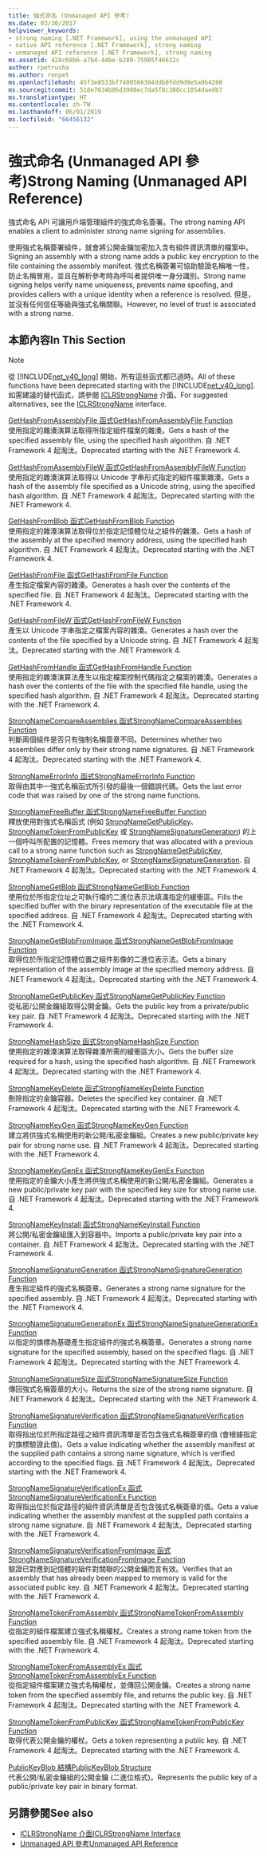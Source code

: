 ```yaml
---
title: 強式命名 (Unmanaged API 參考)
ms.date: 03/30/2017
helpviewer_keywords:
- strong naming [.NET Framework], using the unmanaged API
- native API reference [.NET Framework], strong naming
- unmanaged API reference [.NET Framework], strong naming
ms.assetid: 428c68b6-a7b4-44be-b280-75905f46612c
author: rpetrusha
ms.author: ronpet
ms.openlocfilehash: 45f3e8533bf7400566304ddb0fdd9d8e5a9b4280
ms.sourcegitcommit: 518e7634b86d3980ec7da5f8c308cc1054daedb7
ms.translationtype: HT
ms.contentlocale: zh-TW
ms.lasthandoff: 06/01/2019
ms.locfileid: "66456132"
---
```

# <a name="strong-naming-unmanaged-api-reference"></a><span data-ttu-id="f359a-102">強式命名 (Unmanaged API 參考)</span><span class="sxs-lookup"><span data-stu-id="f359a-102">Strong Naming (Unmanaged API Reference)</span></span>
<span data-ttu-id="f359a-103">強式命名 API 可讓用戶端管理組件的強式命名簽署。</span><span class="sxs-lookup"><span data-stu-id="f359a-103">The strong naming API enables a client to administer strong name signing for assemblies.</span></span>  
  
 <span data-ttu-id="f359a-104">使用強式名稱簽署組件，就會將公開金鑰加密加入含有組件資訊清單的檔案中。</span><span class="sxs-lookup"><span data-stu-id="f359a-104">Signing an assembly with a strong name adds a public key encryption to the file containing the assembly manifest.</span></span> <span data-ttu-id="f359a-105">強式名稱簽署可協助驗證名稱唯一性，防止名稱冒用，並且在解析參考時為呼叫者提供唯一身分識別。</span><span class="sxs-lookup"><span data-stu-id="f359a-105">Strong name signing helps verify name uniqueness, prevents name spoofing, and provides callers with a unique identity when a reference is resolved.</span></span> <span data-ttu-id="f359a-106">但是，並沒有任何信任等級與強式名稱關聯。</span><span class="sxs-lookup"><span data-stu-id="f359a-106">However, no level of trust is associated with a strong name.</span></span>  
  
## <a name="in-this-section"></a><span data-ttu-id="f359a-107">本節內容</span><span class="sxs-lookup"><span data-stu-id="f359a-107">In This Section</span></span>  
  
> [!NOTE]
>  <span data-ttu-id="f359a-108">從 [!INCLUDE[net_v40_long](../../../../includes/net-v40-long-md.md)] 開始，所有這些函式都已過時。</span><span class="sxs-lookup"><span data-stu-id="f359a-108">All of these functions have been deprecated starting with the [!INCLUDE[net_v40_long](../../../../includes/net-v40-long-md.md)].</span></span> <span data-ttu-id="f359a-109">如需建議的替代函式，請參閱 [ICLRStrongName](../../../../docs/framework/unmanaged-api/hosting/iclrstrongname-interface.md) 介面。</span><span class="sxs-lookup"><span data-stu-id="f359a-109">For suggested alternatives, see the [ICLRStrongName](../../../../docs/framework/unmanaged-api/hosting/iclrstrongname-interface.md) interface.</span></span>  
  
 [<span data-ttu-id="f359a-110">GetHashFromAssemblyFile 函式</span><span class="sxs-lookup"><span data-stu-id="f359a-110">GetHashFromAssemblyFile Function</span></span>](../../../../docs/framework/unmanaged-api/strong-naming/gethashfromassemblyfile-function.md)  
 <span data-ttu-id="f359a-111">使用指定的雜湊演算法取得所指定組件檔案的雜湊。</span><span class="sxs-lookup"><span data-stu-id="f359a-111">Gets a hash of the specified assembly file, using the specified hash algorithm.</span></span> <span data-ttu-id="f359a-112">自 .NET Framework 4 起淘汰。</span><span class="sxs-lookup"><span data-stu-id="f359a-112">Deprecated starting with the .NET Framework 4.</span></span>  
  
 [<span data-ttu-id="f359a-113">GetHashFromAssemblyFileW 函式</span><span class="sxs-lookup"><span data-stu-id="f359a-113">GetHashFromAssemblyFileW Function</span></span>](../../../../docs/framework/unmanaged-api/strong-naming/gethashfromassemblyfilew-function.md)  
 <span data-ttu-id="f359a-114">使用指定的雜湊演算法取得以 Unicode 字串形式指定的組件檔案雜湊。</span><span class="sxs-lookup"><span data-stu-id="f359a-114">Gets a hash of the assembly file specified as a Unicode string, using the specified hash algorithm.</span></span> <span data-ttu-id="f359a-115">自 .NET Framework 4 起淘汰。</span><span class="sxs-lookup"><span data-stu-id="f359a-115">Deprecated starting with the .NET Framework 4.</span></span>  
  
 [<span data-ttu-id="f359a-116">GetHashFromBlob 函式</span><span class="sxs-lookup"><span data-stu-id="f359a-116">GetHashFromBlob Function</span></span>](../../../../docs/framework/unmanaged-api/strong-naming/gethashfromblob-function.md)  
 <span data-ttu-id="f359a-117">使用指定的雜湊演算法取得位於指定記憶體位址之組件的雜湊。</span><span class="sxs-lookup"><span data-stu-id="f359a-117">Gets a hash of the assembly at the specified memory address, using the specified hash algorithm.</span></span> <span data-ttu-id="f359a-118">自 .NET Framework 4 起淘汰。</span><span class="sxs-lookup"><span data-stu-id="f359a-118">Deprecated starting with the .NET Framework 4.</span></span>  
  
 [<span data-ttu-id="f359a-119">GetHashFromFile 函式</span><span class="sxs-lookup"><span data-stu-id="f359a-119">GetHashFromFile Function</span></span>](../../../../docs/framework/unmanaged-api/strong-naming/gethashfromfile-function.md)  
 <span data-ttu-id="f359a-120">產生指定檔案內容的雜湊。</span><span class="sxs-lookup"><span data-stu-id="f359a-120">Generates a hash over the contents of the specified file.</span></span>  <span data-ttu-id="f359a-121">自 .NET Framework 4 起淘汰。</span><span class="sxs-lookup"><span data-stu-id="f359a-121">Deprecated starting with the .NET Framework 4.</span></span>  
  
 [<span data-ttu-id="f359a-122">GetHashFromFileW 函式</span><span class="sxs-lookup"><span data-stu-id="f359a-122">GetHashFromFileW Function</span></span>](../../../../docs/framework/unmanaged-api/strong-naming/gethashfromfilew-function.md)  
 <span data-ttu-id="f359a-123">產生以 Unicode 字串指定之檔案內容的雜湊。</span><span class="sxs-lookup"><span data-stu-id="f359a-123">Generates a hash over the contents of the file specified by a Unicode string.</span></span> <span data-ttu-id="f359a-124">自 .NET Framework 4 起淘汰。</span><span class="sxs-lookup"><span data-stu-id="f359a-124">Deprecated starting with the .NET Framework 4.</span></span>  
  
 [<span data-ttu-id="f359a-125">GetHashFromHandle 函式</span><span class="sxs-lookup"><span data-stu-id="f359a-125">GetHashFromHandle Function</span></span>](../../../../docs/framework/unmanaged-api/strong-naming/gethashfromhandle-function.md)  
 <span data-ttu-id="f359a-126">使用指定的雜湊演算法產生以指定檔案控制代碼指定之檔案的雜湊。</span><span class="sxs-lookup"><span data-stu-id="f359a-126">Generates a hash over the contents of the file with the specified file handle, using the specified hash algorithm.</span></span>  <span data-ttu-id="f359a-127">自 .NET Framework 4 起淘汰。</span><span class="sxs-lookup"><span data-stu-id="f359a-127">Deprecated starting with the .NET Framework 4.</span></span>  
  
 [<span data-ttu-id="f359a-128">StrongNameCompareAssemblies 函式</span><span class="sxs-lookup"><span data-stu-id="f359a-128">StrongNameCompareAssemblies Function</span></span>](../../../../docs/framework/unmanaged-api/strong-naming/strongnamecompareassemblies-function.md)  
 <span data-ttu-id="f359a-129">判斷兩個組件是否只有強制名稱簽章不同。</span><span class="sxs-lookup"><span data-stu-id="f359a-129">Determines whether two assemblies differ only by their strong name signatures.</span></span> <span data-ttu-id="f359a-130">自 .NET Framework 4 起淘汰。</span><span class="sxs-lookup"><span data-stu-id="f359a-130">Deprecated starting with the .NET Framework 4.</span></span>  
  
 [<span data-ttu-id="f359a-131">StrongNameErrorInfo 函式</span><span class="sxs-lookup"><span data-stu-id="f359a-131">StrongNameErrorInfo Function</span></span>](../../../../docs/framework/unmanaged-api/strong-naming/strongnameerrorinfo-function.md)  
 <span data-ttu-id="f359a-132">取得由其中一強式名稱函式所引發的最後一個錯誤代碼。</span><span class="sxs-lookup"><span data-stu-id="f359a-132">Gets the last error code that was raised by one of the strong name functions.</span></span>  
  
 [<span data-ttu-id="f359a-133">StrongNameFreeBuffer 函式</span><span class="sxs-lookup"><span data-stu-id="f359a-133">StrongNameFreeBuffer Function</span></span>](../../../../docs/framework/unmanaged-api/strong-naming/strongnamefreebuffer-function.md)  
 <span data-ttu-id="f359a-134">釋放使用對強式名稱函式 (例如 [StrongNameGetPublicKey](../../../../docs/framework/unmanaged-api/strong-naming/strongnamegetpublickey-function.md)、[StrongNameTokenFromPublicKey](../../../../docs/framework/unmanaged-api/strong-naming/strongnametokenfrompublickey-function.md) 或 [StrongNameSignatureGeneration](../../../../docs/framework/unmanaged-api/strong-naming/strongnamesignaturegeneration-function.md)) 的上一個呼叫所配置的記憶體。</span><span class="sxs-lookup"><span data-stu-id="f359a-134">Frees memory that was allocated with a previous call to a strong name function such as [StrongNameGetPublicKey](../../../../docs/framework/unmanaged-api/strong-naming/strongnamegetpublickey-function.md), [StrongNameTokenFromPublicKey](../../../../docs/framework/unmanaged-api/strong-naming/strongnametokenfrompublickey-function.md), or [StrongNameSignatureGeneration](../../../../docs/framework/unmanaged-api/strong-naming/strongnamesignaturegeneration-function.md).</span></span>   <span data-ttu-id="f359a-135">自 .NET Framework 4 起淘汰。</span><span class="sxs-lookup"><span data-stu-id="f359a-135">Deprecated starting with the .NET Framework 4.</span></span>  
  
 [<span data-ttu-id="f359a-136">StrongNameGetBlob 函式</span><span class="sxs-lookup"><span data-stu-id="f359a-136">StrongNameGetBlob Function</span></span>](../../../../docs/framework/unmanaged-api/strong-naming/strongnamegetblob-function.md)  
 <span data-ttu-id="f359a-137">使用位於所指定位址之可執行檔的二進位表示法填滿指定的緩衝區。</span><span class="sxs-lookup"><span data-stu-id="f359a-137">Fills the specified buffer with the binary representation of the executable file at the specified address.</span></span> <span data-ttu-id="f359a-138">自 .NET Framework 4 起淘汰。</span><span class="sxs-lookup"><span data-stu-id="f359a-138">Deprecated starting with the .NET Framework 4.</span></span>  
  
 [<span data-ttu-id="f359a-139">StrongNameGetBlobFromImage 函式</span><span class="sxs-lookup"><span data-stu-id="f359a-139">StrongNameGetBlobFromImage Function</span></span>](../../../../docs/framework/unmanaged-api/strong-naming/strongnamegetblobfromimage-function.md)  
 <span data-ttu-id="f359a-140">取得位於所指定記憶體位置之組件影像的二進位表示法。</span><span class="sxs-lookup"><span data-stu-id="f359a-140">Gets a binary representation of the assembly image at the specified memory address.</span></span> <span data-ttu-id="f359a-141">自 .NET Framework 4 起淘汰。</span><span class="sxs-lookup"><span data-stu-id="f359a-141">Deprecated starting with the .NET Framework 4.</span></span>  
  
 [<span data-ttu-id="f359a-142">StrongNameGetPublicKey 函式</span><span class="sxs-lookup"><span data-stu-id="f359a-142">StrongNameGetPublicKey Function</span></span>](../../../../docs/framework/unmanaged-api/strong-naming/strongnamegetpublickey-function.md)  
 <span data-ttu-id="f359a-143">從私密/公開金鑰組取得公開金鑰。</span><span class="sxs-lookup"><span data-stu-id="f359a-143">Gets the public key from a private/public key pair.</span></span> <span data-ttu-id="f359a-144">自 .NET Framework 4 起淘汰。</span><span class="sxs-lookup"><span data-stu-id="f359a-144">Deprecated starting with the .NET Framework 4.</span></span>  
  
 [<span data-ttu-id="f359a-145">StrongNameHashSize 函式</span><span class="sxs-lookup"><span data-stu-id="f359a-145">StrongNameHashSize Function</span></span>](../../../../docs/framework/unmanaged-api/strong-naming/strongnamehashsize-function.md)  
 <span data-ttu-id="f359a-146">使用指定的雜湊演算法取得雜湊所需的緩衝區大小。</span><span class="sxs-lookup"><span data-stu-id="f359a-146">Gets the buffer size required for a hash, using the specified hash algorithm.</span></span>  <span data-ttu-id="f359a-147">自 .NET Framework 4 起淘汰。</span><span class="sxs-lookup"><span data-stu-id="f359a-147">Deprecated starting with the .NET Framework 4.</span></span>  
  
 [<span data-ttu-id="f359a-148">StrongNameKeyDelete 函式</span><span class="sxs-lookup"><span data-stu-id="f359a-148">StrongNameKeyDelete Function</span></span>](../../../../docs/framework/unmanaged-api/strong-naming/strongnamekeydelete-function.md)  
 <span data-ttu-id="f359a-149">刪除指定的金鑰容器。</span><span class="sxs-lookup"><span data-stu-id="f359a-149">Deletes the specified key container.</span></span> <span data-ttu-id="f359a-150">自 .NET Framework 4 起淘汰。</span><span class="sxs-lookup"><span data-stu-id="f359a-150">Deprecated starting with the .NET Framework 4.</span></span>  
  
 [<span data-ttu-id="f359a-151">StrongNameKeyGen 函式</span><span class="sxs-lookup"><span data-stu-id="f359a-151">StrongNameKeyGen Function</span></span>](../../../../docs/framework/unmanaged-api/strong-naming/strongnamekeygen-function.md)  
 <span data-ttu-id="f359a-152">建立將供強式名稱使用的新公開/私密金鑰組。</span><span class="sxs-lookup"><span data-stu-id="f359a-152">Creates a new public/private key pair for strong name use.</span></span>  <span data-ttu-id="f359a-153">自 .NET Framework 4 起淘汰。</span><span class="sxs-lookup"><span data-stu-id="f359a-153">Deprecated starting with the .NET Framework 4.</span></span>  
  
 [<span data-ttu-id="f359a-154">StrongNameKeyGenEx 函式</span><span class="sxs-lookup"><span data-stu-id="f359a-154">StrongNameKeyGenEx Function</span></span>](../../../../docs/framework/unmanaged-api/strong-naming/strongnamekeygenex-function.md)  
 <span data-ttu-id="f359a-155">使用指定的金鑰大小產生將供強式名稱使用的新公開/私密金鑰組。</span><span class="sxs-lookup"><span data-stu-id="f359a-155">Generates a new public/private key pair with the specified key size for strong name use.</span></span> <span data-ttu-id="f359a-156">自 .NET Framework 4 起淘汰。</span><span class="sxs-lookup"><span data-stu-id="f359a-156">Deprecated starting with the .NET Framework 4.</span></span>  
  
 [<span data-ttu-id="f359a-157">StrongNameKeyInstall 函式</span><span class="sxs-lookup"><span data-stu-id="f359a-157">StrongNameKeyInstall Function</span></span>](../../../../docs/framework/unmanaged-api/strong-naming/strongnamekeyinstall-function.md)  
 <span data-ttu-id="f359a-158">將公開/私密金鑰組匯入到容器中。</span><span class="sxs-lookup"><span data-stu-id="f359a-158">Imports a public/private key pair into a container.</span></span>  <span data-ttu-id="f359a-159">自 .NET Framework 4 起淘汰。</span><span class="sxs-lookup"><span data-stu-id="f359a-159">Deprecated starting with the .NET Framework 4.</span></span>  
  
 [<span data-ttu-id="f359a-160">StrongNameSignatureGeneration 函式</span><span class="sxs-lookup"><span data-stu-id="f359a-160">StrongNameSignatureGeneration Function</span></span>](../../../../docs/framework/unmanaged-api/strong-naming/strongnamesignaturegeneration-function.md)  
 <span data-ttu-id="f359a-161">產生指定組件的強式名稱簽章。</span><span class="sxs-lookup"><span data-stu-id="f359a-161">Generates a strong name signature for the specified assembly.</span></span>   <span data-ttu-id="f359a-162">自 .NET Framework 4 起淘汰。</span><span class="sxs-lookup"><span data-stu-id="f359a-162">Deprecated starting with the .NET Framework 4.</span></span>  
  
 [<span data-ttu-id="f359a-163">StrongNameSignatureGenerationEx 函式</span><span class="sxs-lookup"><span data-stu-id="f359a-163">StrongNameSignatureGenerationEx Function</span></span>](../../../../docs/framework/unmanaged-api/strong-naming/strongnamesignaturegenerationex-function.md)  
 <span data-ttu-id="f359a-164">以指定的旗標為基礎產生指定組件的強式名稱簽章。</span><span class="sxs-lookup"><span data-stu-id="f359a-164">Generates a strong name signature for the specified assembly, based on the specified flags.</span></span>    <span data-ttu-id="f359a-165">自 .NET Framework 4 起淘汰。</span><span class="sxs-lookup"><span data-stu-id="f359a-165">Deprecated starting with the .NET Framework 4.</span></span>  
  
 [<span data-ttu-id="f359a-166">StrongNameSignatureSize 函式</span><span class="sxs-lookup"><span data-stu-id="f359a-166">StrongNameSignatureSize Function</span></span>](../../../../docs/framework/unmanaged-api/strong-naming/strongnamesignaturesize-function.md)  
 <span data-ttu-id="f359a-167">傳回強式名稱簽章的大小。</span><span class="sxs-lookup"><span data-stu-id="f359a-167">Returns the size of the strong name signature.</span></span> <span data-ttu-id="f359a-168">自 .NET Framework 4 起淘汰。</span><span class="sxs-lookup"><span data-stu-id="f359a-168">Deprecated starting with the .NET Framework 4.</span></span>  
  
 [<span data-ttu-id="f359a-169">StrongNameSignatureVerification 函式</span><span class="sxs-lookup"><span data-stu-id="f359a-169">StrongNameSignatureVerification Function</span></span>](../../../../docs/framework/unmanaged-api/strong-naming/strongnamesignatureverification-function.md)  
 <span data-ttu-id="f359a-170">取得指出位於所指定路徑之組件資訊清單是否包含強式名稱簽章的值 (會根據指定的旗標驗證此值)。</span><span class="sxs-lookup"><span data-stu-id="f359a-170">Gets a value indicating whether the assembly manifest at the supplied path contains a strong name signature, which is verified according to the specified flags.</span></span> <span data-ttu-id="f359a-171">自 .NET Framework 4 起淘汰。</span><span class="sxs-lookup"><span data-stu-id="f359a-171">Deprecated starting with the .NET Framework 4.</span></span>  
  
 [<span data-ttu-id="f359a-172">StrongNameSignatureVerificationEx 函式</span><span class="sxs-lookup"><span data-stu-id="f359a-172">StrongNameSignatureVerificationEx Function</span></span>](../../../../docs/framework/unmanaged-api/strong-naming/strongnamesignatureverificationex-function.md)  
 <span data-ttu-id="f359a-173">取得指出位於指定路徑的組件資訊清單是否包含強式名稱簽章的值。</span><span class="sxs-lookup"><span data-stu-id="f359a-173">Gets a value indicating whether the assembly manifest at the supplied path contains a strong name signature.</span></span>  <span data-ttu-id="f359a-174">自 .NET Framework 4 起淘汰。</span><span class="sxs-lookup"><span data-stu-id="f359a-174">Deprecated starting with the .NET Framework 4.</span></span>  
  
 [<span data-ttu-id="f359a-175">StrongNameSignatureVerificationFromImage 函式</span><span class="sxs-lookup"><span data-stu-id="f359a-175">StrongNameSignatureVerificationFromImage Function</span></span>](../../../../docs/framework/unmanaged-api/strong-naming/strongnamesignatureverificationfromimage-function.md)  
 <span data-ttu-id="f359a-176">驗證已對應到記憶體的組件對關聯的公開金鑰而言有效。</span><span class="sxs-lookup"><span data-stu-id="f359a-176">Verifies that an assembly that has already been mapped to memory is valid for the associated public key.</span></span> <span data-ttu-id="f359a-177">自 .NET Framework 4 起淘汰。</span><span class="sxs-lookup"><span data-stu-id="f359a-177">Deprecated starting with the .NET Framework 4.</span></span>  
  
 [<span data-ttu-id="f359a-178">StrongNameTokenFromAssembly 函式</span><span class="sxs-lookup"><span data-stu-id="f359a-178">StrongNameTokenFromAssembly Function</span></span>](../../../../docs/framework/unmanaged-api/strong-naming/strongnametokenfromassembly-function.md)  
 <span data-ttu-id="f359a-179">從指定的組件檔案建立強式名稱權杖。</span><span class="sxs-lookup"><span data-stu-id="f359a-179">Creates a strong name token from the specified assembly file.</span></span>  <span data-ttu-id="f359a-180">自 .NET Framework 4 起淘汰。</span><span class="sxs-lookup"><span data-stu-id="f359a-180">Deprecated starting with the .NET Framework 4.</span></span>  
  
 [<span data-ttu-id="f359a-181">StrongNameTokenFromAssemblyEx 函式</span><span class="sxs-lookup"><span data-stu-id="f359a-181">StrongNameTokenFromAssemblyEx Function</span></span>](../../../../docs/framework/unmanaged-api/strong-naming/strongnametokenfromassemblyex-function.md)  
 <span data-ttu-id="f359a-182">從指定組件檔案建立強式名稱權杖，並傳回公開金鑰。</span><span class="sxs-lookup"><span data-stu-id="f359a-182">Creates a strong name token from the specified assembly file, and returns the public key.</span></span> <span data-ttu-id="f359a-183">自 .NET Framework 4 起淘汰。</span><span class="sxs-lookup"><span data-stu-id="f359a-183">Deprecated starting with the .NET Framework 4.</span></span>  
  
 [<span data-ttu-id="f359a-184">StrongNameTokenFromPublicKey 函式</span><span class="sxs-lookup"><span data-stu-id="f359a-184">StrongNameTokenFromPublicKey Function</span></span>](../../../../docs/framework/unmanaged-api/strong-naming/strongnametokenfrompublickey-function.md)  
 <span data-ttu-id="f359a-185">取得代表公開金鑰的權杖。</span><span class="sxs-lookup"><span data-stu-id="f359a-185">Gets a token representing a public key.</span></span> <span data-ttu-id="f359a-186">自 .NET Framework 4 起淘汰。</span><span class="sxs-lookup"><span data-stu-id="f359a-186">Deprecated starting with the .NET Framework 4.</span></span>  
  
 [<span data-ttu-id="f359a-187">PublicKeyBlob 結構</span><span class="sxs-lookup"><span data-stu-id="f359a-187">PublicKeyBlob Structure</span></span>](../../../../docs/framework/unmanaged-api/strong-naming/publickeyblob-structure.md)  
 <span data-ttu-id="f359a-188">代表公開/私密金鑰組的公開金鑰 (二進位格式)。</span><span class="sxs-lookup"><span data-stu-id="f359a-188">Represents the public key of a public/private key pair in binary format.</span></span>  
  
## <a name="see-also"></a><span data-ttu-id="f359a-189">另請參閱</span><span class="sxs-lookup"><span data-stu-id="f359a-189">See also</span></span>

- [<span data-ttu-id="f359a-190">ICLRStrongName 介面</span><span class="sxs-lookup"><span data-stu-id="f359a-190">ICLRStrongName Interface</span></span>](../../../../docs/framework/unmanaged-api/hosting/iclrstrongname-interface.md)
- [<span data-ttu-id="f359a-191">Unmanaged API 參考</span><span class="sxs-lookup"><span data-stu-id="f359a-191">Unmanaged API Reference</span></span>](../../../../docs/framework/unmanaged-api/index.md)
